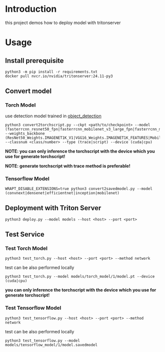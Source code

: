 # Introduction

this project demos how to deploy model with tritonserver

# Usage

## Install prerequisite

```shell
python3 -m pip install -r requirements.txt
docker pull nvcr.io/nvidia/tritonserver:24.11-py3
```

## Convert model

### Torch Model

use detection model trained in [object_detection](../object_detection)

```shell
python3 convert2torchscript.py --ckpt <path/to/checkpoint> --model (fasterrcnn_resnet50_fpn|fasterrcnn_mobilenet_v3_large_fpn|fasterrcnn_mobilenet_v3_large_320_fpn|fcos_resnet50_fpn|retinanet_resnet50_fpn|ssd300_vgg16|ssdlite320_mobilenet_v3_large|maskrcnn_resnet50_fpn|keypointrcnn_resnet50_fpn) --weights_backbone (ResNet50_Weights.IMAGENET1K_V1|VGG16_Weights.IMAGENET1K_FEATURES|MobileNet_V3_Large_Weights.IMAGENET1K_V1) --classnum <class/number> --type (trace|script) --device (cuda|cpu)
```

**NOTE: you can only inference the torchscript with the device which you use for generate torchscript!**

**NOTE: generate torchscript with trace method is preferable!**

### Tensorflow Model

```shell
WRAPT_DISABLE_EXTENSIONS=true python3 convert2savedmodel.py --model (convnext|densenet|efficientnet|inception|mobilenet)
```

## Deployment with Triton Server

```shell
python3 deploy.py --model models --host <host> --port <port>
```

## Test Service

### Test Torch Model

```shell
python3 test_torch.py --host <host> --port <port> --method network
```

test can be also performed locally

```shell
python3 test_torch.py --model models/torch_model/1/model.pt --device (cuda|cpu)
```

**you can only inference the torchscript with the device which you use for generate torchscript!**

### Test Tensorflow Model

```shell
python3 test_tensorflow.py --host <host> --port <port> --method network
```

test can be also performed locally

```shell
python3 test_tensorflow.py --model models/tensorflow_model/1/model.savedmodel
```
